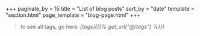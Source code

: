 +++
paginate_by = 15
title = "List of blog posts"
sort_by = "date"
template = "section.html"
page_template = "blog-page.html"
+++

> to see all tags, go here: *[tags]({{% get_url("@/tags") %}})*
